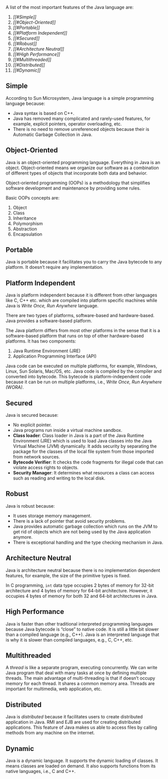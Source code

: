 A list of the most important features of the Java language are:
1. *[[#Simple]]*
2. *[[#Object-Oriented]]*
3. *[[#Portable]]*
4. *[[#Platform Independent]]*
5. *[[#Secured]]*
6. *[[#Robust]]*
7. *[[#Architecture Neutral]]*
8. *[[#High Performance]]*
9. *[[#Multithreaded]]*
10. *[[#Distributed]]*
11. *[[#Dynamic]]*

## Simple

According to Sun Microsystem, Java language is a simple programming language because:
- Java syntax is based on C++.
- Java has removed many complicated and rarely-used features, for example, explicit pointers, operator overloading, etc.
- There is no need to remove unreferenced objects because their is Automatic Garbage Collection in Java.

## Object-Oriented

Java is an object-oriented programming language. Everything in Java is an object. Object-oriented means we organize our software as a combination of different types of objects that incorporate both data and behavior.

Object-oriented programming (OOPs) is a methodology that simplifies software development and maintenance by providing some rules.

Basic OOPs concepts are:
1. Object
2. Class
3. Inheritance
4. Polymorphism
5. Abstraction
6. Encapsulation

## Portable

Java is portable because it facilitates you to carry the Java bytecode to any platform. It doesn’t require any implementation.

## Platform Independent

Java is platform independent because it is different from other languages like C, C++ etc. which are compiled into platform specific machines while Java is *Write Once, Run Anywhere* language.

There are two types of platforms, software-based and hardware-based. Java provides a software-based platform.

The Java platform differs from most other platforms in the sense that it is a software-based platform that runs on top of other hardware-based platforms. It has two components:
1. Java Runtime Environment (JRE)
2. Application Programming Interface (API)

Java code can be executed on multiple platforms, for example, Windows, Linux, Sun Solaris, Mac/OS, etc. Java code is compiled by the compiler and converted into bytecode. This bytecode is platform-independent code because it can be run on multiple platforms, i.e., *Write Once, Run Anywhere (WORA)*.  

## Secured

Java is secured because:
- No explicit pointer.
- Java programs run inside a virtual machine sandbox.
- **Class loader**: Class loader in Java is a part of the Java Runtime Environment (JRE) which is used to load Java classes into the Java Virtual Machine (JVM) dynamically. It adds security by separating the package for the classes of the local file system from those imported from network sources.
- **Bytecode Verifier**: It checks the code fragments for illegal code that can violate access rights to objects.
- **Security Manager**: It determines what resources a class can access such as reading and writing to the local disk.

## Robust

Java is robust because:
- It uses storage memory management.
- There is a lack of pointer that avoid security problems.
- Java provides automatic garbage collection which runs on the JVM to get rid of objects which are not being used by the Java application anymore.
- There is exceptional handling and the type checking mechanism in Java.

## Architecture Neutral

Java is architecture neutral because there is no implementation dependent features, for example, the size of the primitive types is fixed.

In C programming, `int` data type occupies 2 bytes of memory for 32-bit architecture and 4 bytes of memory for 64-bit architecture. However, it occupies 4 bytes of memory for both 32 and 64-bit architectures in Java.


## High Performance

Java is faster than other traditional interpreted programming languages because Java bytecode is “close” to native code. It is still a little bit slower than a compiled language (e.g., C++). Java is an interpreted language that is why it is slower than compiled languages, e.g., C, C++, etc.

## Multithreaded

A *thread* is like a separate program, executing concurrently. We can write Java program that deal with many tasks at once by defining multiple threads. The main advantage of multi-threading is that if doesn’t occupy memory for each thread. It shares a common memory area. Threads are important for multimedia, web application, etc.

## Distributed

Java is *distributed* because it facilitates users to create distributed application in Java. RMI and EJB are used for creating distributed applications. This feature of Java makes us able to access files by calling methods from any machine on the internet.

## Dynamic

Java is a dynamic language. It supports the dynamic loading of classes. It means classes are loaded on demand. It also supports functions from its native languages, i.e., C and C++.